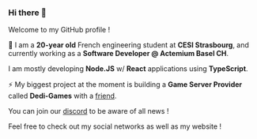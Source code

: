 ### Hi there 👋

Welcome to my GitHub profile !

🔭 I am a **20-year old** French engineering student at **CESI Strasbourg**, and currently working as a **Software Developer @ Actemium Basel CH**.

I am mostly developing **Node.JS** w/ **React** applications using **TypeScript**.

⚡ My biggest project at the moment is building a **Game Server Provider** called **Dedi-Games** with a [friend](https://github.com/Madriax).

You can join our [discord](https://discord.gg/h9FNb3h) to be aware of all news !

Feel free to check out my social networks as well as my website !
